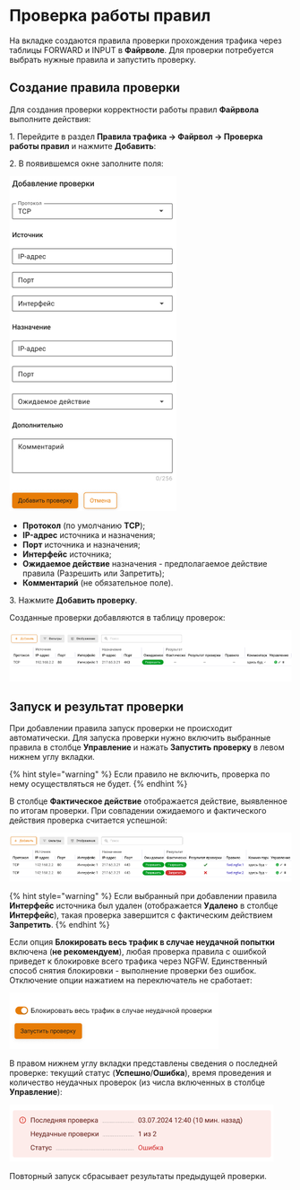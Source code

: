 # Проверка работы правил

На вкладке создаются правила проверки прохождения трафика через таблицы FORWARD и INPUT в **Файрволе**. Для проверки потребуется выбрать нужные правила и запустить проверку.

## Создание правила проверки

Для создания проверки корректности работы правил **Файрвола** выполните действия:

1\. Перейдите в раздел **Правила трафика -> Файрвол -> Проверка работы правил** и нажмите **Добавить**:

2\. В появившемся окне заполните поля:

![](/.gitbook/assets/firewall33.png)

* **Протокол** (по умолчанию **TCP**);
* **IP-адрес** источника и назначения;
* **Порт** источника и назначения;
* **Интерфейс** источника;
* **Ожидаемое действие** назначения - предполагаемое действие правила (Разрешить или Запретить);
* **Комментарий** (не обязательное поле).

3\. Нажмите **Добавить проверку**.

Созданные проверки добавляются в таблицу проверок:

![](/.gitbook/assets/firewall34.png)

## Запуск и результат проверки

При добавлении правила запуск проверки не происходит автоматически. Для запуска проверки нужно включить выбранные правила в столбце **Управление** и нажать **Запустить проверку** в левом нижнем углу вкладки. 

{% hint style="warning" %}
Если правило не включить, проверка по нему осуществляться не будет.
{% endhint %}

В столбце **Фактическое действие** отображается действие, выявленное по итогам проверки. При совпадении ожидаемого и фактического действия проверка считается успешной:

![](/.gitbook/assets/firewall35.png)

{% hint style="warning" %}
Если выбранный при добавлении правила **Интерфейс** источника был удален (отображается **Удалено** в столбце **Интерфейс**), такая проверка завершится с фактическим действием **Запретить**.
{% endhint %}

Если опция **Блокировать весь трафик в случае неудачной попытки** включена (**не рекомендуем**), любая проверка правила с ошибкой приведет к блокировке всего трафика через NGFW. Единственный способ снятия блокировки - выполнение проверки без ошибок. Отключение опции нажатием на переключатель не сработает:

![](/.gitbook/assets/firewall36.png)

В правом нижнем углу вкладки представлены сведения о последней проверке: текущий статус (**Успешно**/**Ошибка**), время проведения и количество неудачных проверок (из числа включенных в столбце **Управление**):

![](/.gitbook/assets/firewall37.png)

Повторный запуск сбрасывает результаты предыдущей проверки.